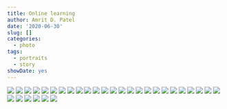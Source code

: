 ```yaml
---
title: Online learning
author: Amrit D. Patel
date: '2020-06-30'
slug: []
categories:
  - photo
tags:
  - portraits
  - story
showDate: yes
---
```


![](2020-04-29.png)
![](2020-04-30.png)
![](2020-05-01.png)
![](2020-05-04.png)
![](2020-05-05.png)
![](2020-05-06.png)
![](2020-05-07.png)
![](2020-05-12.png)
![](2020-05-13.png)
![](2020-05-14.png)
![](2020-05-15.png)
![](2020-05-18.png)
![](2020-05-19.png)
![](2020-05-20.png)
![](2020-05-25.png)
![](2020-05-26.png)
![](2020-05-27.png)
![](2020-05-28.png)
![](2020-06-04.png)
![](2020-06-10.png)
![](2020-06-11.png)
![](2020-06-12.png)
![](2020-06-13.png)
![](2020-06-14.png)
![](2020-06-15.png)
![](2020-06-16.png)
![](2020-06-17.png)
![](2020-06-21.png)
![](2020-06-25.png)
![](2020-06-26.png)
![](2020-06-30.png)
